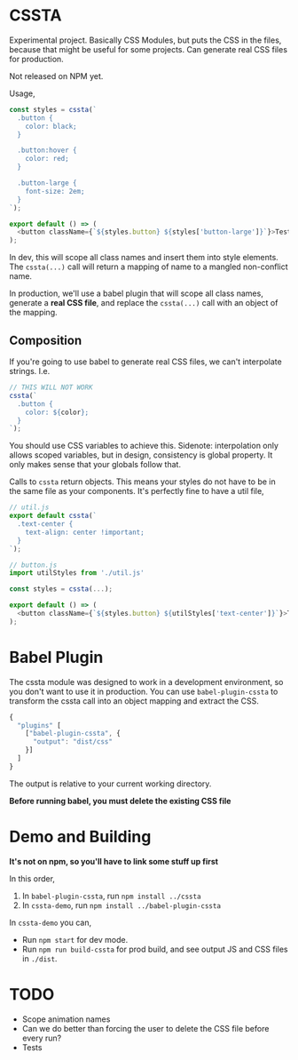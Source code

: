 # CSSTA

Experimental project. Basically CSS Modules, but puts the CSS in the files, because that might be useful for some projects. Can generate real CSS files for production.

Not released on NPM yet.

Usage,

```js
const styles = cssta(`
  .button {
    color: black;
  }

  .button:hover {
    color: red;
  }

  .button-large {
    font-size: 2em;
  }
`);

export default () => (
  <button className={`${styles.button} ${styles['button-large']}`}>Test</button>
);
```

In dev, this will scope all class names and insert them into style elements. The `cssta(...)` call will return a mapping of name to a mangled non-conflict name.

In production, we'll use a babel plugin that will scope all class names, generate a **real CSS file**, and replace the `cssta(...)` call with an object of the mapping.

## Composition

If you're going to use babel to generate real CSS files, we can't interpolate strings. I.e.

```js
// THIS WILL NOT WORK
cssta(`
  .button {
    color: ${color};
  }
`);
```

You should use CSS variables to achieve this. Sidenote: interpolation only allows scoped variables, but in design, consistency is global property. It only makes sense that your globals follow that.

Calls to `cssta` return objects. This means your styles do not have to be in the same file as your components. It's perfectly fine to have a util file,

```js
// util.js
export default cssta(`
  .text-center {
    text-align: center !important;
  }
`);

// button.js
import utilStyles from './util.js'

const styles = cssta(...);

export default () => (
  <button className={`${styles.button} ${utilStyles['text-center']}`}>Test</button>
);
```

# Babel Plugin

The cssta module was designed to work in a development environment, so you don't want to use it in production. You can use `babel-plugin-cssta` to transform the cssta call into an object mapping and extract the CSS.

```js
{
  "plugins" [
    ["babel-plugin-cssta", {
      "output": "dist/css"
    }]
  ]
}
```

The output is relative to your current working directory.

**Before running babel, you must delete the existing CSS file**

# Demo and Building

**It's not on npm, so you'll have to link some stuff up first**

In this order,

1. In `babel-plugin-cssta`, run `npm install ../cssta`
2. In `cssta-demo`, run `npm install ../babel-plugin-cssta`

In `cssta-demo` you can,

* Run `npm start` for dev mode.
* Run `npm run build-cssta` for prod build, and see output JS and CSS files in `./dist`.

# TODO

* Scope animation names
* Can we do better than forcing the user to delete the CSS file before every run?
* Tests
